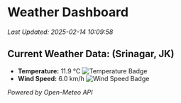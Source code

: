 
# Weather Dashboard

_Last Updated: 2025-02-14 10:09:58_

## Current Weather Data: (Srinagar, JK)
- **Temperature:** 11.9 °C ![Temperature Badge](https://img.shields.io/badge/Temperature-Low%20Temp-blue)
- **Wind Speed:** 6.0 km/h ![Wind Speed Badge](https://img.shields.io/badge/Wind%20Speed-Light%20Wind-blue)

*Powered by Open-Meteo API*
